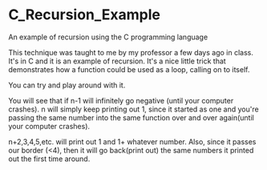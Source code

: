 # C_Recursion_Example
An example of recursion using the C programming language

This technique was taught to me by my professor a few days ago in class. It's in C and it
is an example of recursion. It's a nice little trick that demonstrates how a function could
be used as a loop, calling on to itself.

You can try and play around with it. 

You will see that if n-1 will infinitely go negative (until your computer crashes).
n will simply keep printing out 1, since it started as one and you're passing the same
number into the same function over and over again(until your computer crashes).

n+2,3,4,5,etc. will print out 1 and 1+ whatever number. Also, since it passes our border (<4),
then it will go back(print out) the same numbers it printed out the first time around.
